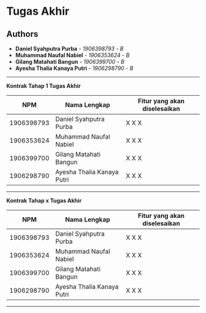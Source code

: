 # Tugas Akhir
## Authors
* **Daniel Syahputra Purba** - *1906398793* - *B*
* **Muhammad Naufal Nabiel** - *1906353624* - *B*
* **Gilang Matahati Bangun** - *1906399700* - *B*
* **Ayesha Thalia Kanaya Putri** - *1906298790* - *B*

---
**Kontrak Tahap 1 Tugas Akhir**

| NPM | Nama Lengkap | Fitur yang akan diselesaikan  |
| ----------| --- | ---------- | 
| 1906398793 | Daniel Syahputra Purba | X X X |
| 1906353624 | Muhammad Naufal Nabiel | X X X |
| 1906399700 | Gilang Matahati Bangun | X X X |
| 1906298790 | Ayesha Thalia Kanaya Putri | X X X |
---

**Kontrak Tahap x Tugas Akhir**

| NPM | Nama Lengkap | Fitur yang akan diselesaikan  |
| ----------| --- | ---------- | 
| 1906398793 | Daniel Syahputra Purba | X X X |
| 1906353624 | Muhammad Naufal Nabiel | X X X |
| 1906399700 | Gilang Matahati Bangun | X X X |
| 1906298790 | Ayesha Thalia Kanaya Putri | X X X |
---
